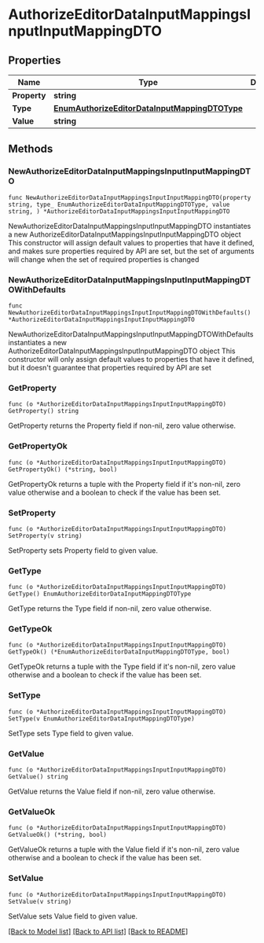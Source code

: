 # AuthorizeEditorDataInputMappingsInputInputMappingDTO

## Properties

Name | Type | Description | Notes
------------ | ------------- | ------------- | -------------
**Property** | **string** |  | 
**Type** | [**EnumAuthorizeEditorDataInputMappingDTOType**](EnumAuthorizeEditorDataInputMappingDTOType.md) |  | 
**Value** | **string** |  | 

## Methods

### NewAuthorizeEditorDataInputMappingsInputInputMappingDTO

`func NewAuthorizeEditorDataInputMappingsInputInputMappingDTO(property string, type_ EnumAuthorizeEditorDataInputMappingDTOType, value string, ) *AuthorizeEditorDataInputMappingsInputInputMappingDTO`

NewAuthorizeEditorDataInputMappingsInputInputMappingDTO instantiates a new AuthorizeEditorDataInputMappingsInputInputMappingDTO object
This constructor will assign default values to properties that have it defined,
and makes sure properties required by API are set, but the set of arguments
will change when the set of required properties is changed

### NewAuthorizeEditorDataInputMappingsInputInputMappingDTOWithDefaults

`func NewAuthorizeEditorDataInputMappingsInputInputMappingDTOWithDefaults() *AuthorizeEditorDataInputMappingsInputInputMappingDTO`

NewAuthorizeEditorDataInputMappingsInputInputMappingDTOWithDefaults instantiates a new AuthorizeEditorDataInputMappingsInputInputMappingDTO object
This constructor will only assign default values to properties that have it defined,
but it doesn't guarantee that properties required by API are set

### GetProperty

`func (o *AuthorizeEditorDataInputMappingsInputInputMappingDTO) GetProperty() string`

GetProperty returns the Property field if non-nil, zero value otherwise.

### GetPropertyOk

`func (o *AuthorizeEditorDataInputMappingsInputInputMappingDTO) GetPropertyOk() (*string, bool)`

GetPropertyOk returns a tuple with the Property field if it's non-nil, zero value otherwise
and a boolean to check if the value has been set.

### SetProperty

`func (o *AuthorizeEditorDataInputMappingsInputInputMappingDTO) SetProperty(v string)`

SetProperty sets Property field to given value.


### GetType

`func (o *AuthorizeEditorDataInputMappingsInputInputMappingDTO) GetType() EnumAuthorizeEditorDataInputMappingDTOType`

GetType returns the Type field if non-nil, zero value otherwise.

### GetTypeOk

`func (o *AuthorizeEditorDataInputMappingsInputInputMappingDTO) GetTypeOk() (*EnumAuthorizeEditorDataInputMappingDTOType, bool)`

GetTypeOk returns a tuple with the Type field if it's non-nil, zero value otherwise
and a boolean to check if the value has been set.

### SetType

`func (o *AuthorizeEditorDataInputMappingsInputInputMappingDTO) SetType(v EnumAuthorizeEditorDataInputMappingDTOType)`

SetType sets Type field to given value.


### GetValue

`func (o *AuthorizeEditorDataInputMappingsInputInputMappingDTO) GetValue() string`

GetValue returns the Value field if non-nil, zero value otherwise.

### GetValueOk

`func (o *AuthorizeEditorDataInputMappingsInputInputMappingDTO) GetValueOk() (*string, bool)`

GetValueOk returns a tuple with the Value field if it's non-nil, zero value otherwise
and a boolean to check if the value has been set.

### SetValue

`func (o *AuthorizeEditorDataInputMappingsInputInputMappingDTO) SetValue(v string)`

SetValue sets Value field to given value.



[[Back to Model list]](../README.md#documentation-for-models) [[Back to API list]](../README.md#documentation-for-api-endpoints) [[Back to README]](../README.md)


